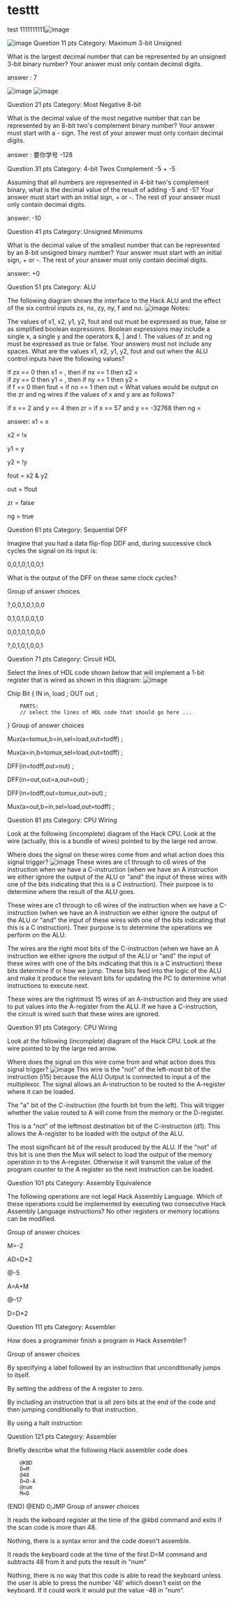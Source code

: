 # testtt
test
1111111111![image](https://github.com/user-attachments/assets/988a96d6-b77f-4da6-b9fc-8a7c95319d8c)

![image](https://github.com/user-attachments/assets/7c1a7016-d47c-4c27-940c-9370bf5b828e)
Question 11 pts
Category: Maximum 3-bit Unsigned

What is the largest decimal number that can be represented by an unsigned 3-bit binary number? Your answer must only contain decimal digits.

answer : 
7


![image](https://github.com/user-attachments/assets/375bc484-46d8-45aa-9ac7-cd622230f0c3)
![image](https://github.com/user-attachments/assets/941e2547-f6a7-4147-b392-92e5d1ba168a)

Question 21 pts
Category: Most Negative 8-bit

What is the decimal value of the most negative number that can be represented by an 8-bit two's complement binary number? Your answer must start with a - sign. The rest of your answer must only contain decimal digits.

answer :
要你学号
-128


Question 31 pts
Category: 4-bit Twos Complement -5 + -5

Assuming that all numbers are represented in 4-bit two's complement binary, what is the decimal value of the result of adding -5 and -5? Your answer must start with an initial sign, + or -. The rest of your answer must only contain decimal digits.

answer: -10

Question 41 pts
Category: Unsigned Minimums

What is the decimal value of the smallest number that can be represented by an 8-bit unsigned binary number? Your answer must start with an initial sign, + or -. The rest of your answer must only contain decimal digits.

answer: +0

Question 51 pts
Category: ALU

The following diagram shows the interface to the Hack ALU and the effect of the six control inputs zx, nx, zy, ny, f and no.
![image](https://github.com/user-attachments/assets/eef67170-e51d-4815-a3c8-03be82cca3a2)
Notes:

The values of x1, x2, y1, y2, fout and out must be expressed as true, false or as simplified boolean expressions.
Boolean expressions may include a single x, a single y and the operators &, | and !.
The values of zr and ng must be expressed as true or false.
Your answers must not include any spaces.
What are the values x1, x2, y1, y2, fout and out when the ALU control inputs have the following values?

if zx == 0 then x1 = 
 , then if nx == 1 then x2 =  
if zy == 0 then y1 = 
 , then if ny == 1 then y2 =  
if f == 0 then fout = 
if no == 1 then out = 
What values would be output on the zr and ng wires if the values of x and y are as follows?

if x == 2 and y == 4 then zr = 
if x == 57 and y == -32768 then ng = 

answer:
x1 = x

x2 = !x

y1 = y

y2 = !y

fout = x2 & y2

out = !fout

zr = false

ng = true






Question 61 pts
Category: Sequential DFF

Imagine that you had a data flip-flop DDF and, during successive clock cycles the signal on its input is:

0,0,1,0,1,0,0,1

What is the output of the DFF on these same clock cycles?

Group of answer choices

?,0,0,1,0,1,0,0

0,1,0,1,0,0,1,0

0,0,1,0,1,0,0,0

?,0,1,0,1,0,0,1

Question 71 pts
Category: Circuit HDL

Select the lines of HDL code shown below that will implement a 1-bit register that is wired as shown in this diagram:
![image](https://github.com/user-attachments/assets/56f7d840-d9bb-4c4f-a354-a33383a5b492)


Chip Bit
{
        IN in, load ;
        OUT out ;

        PARTS:
        // select the lines of HDL code that should go here ...
}
Group of answer choices

Mux(a=tomux,b=in,sel=load,out=todff) ;

Mux(a=in,b=tomux,sel=load,out=todff) ;

DFF(in=todff,out=out) ;

DFF(in=out,out=a,out=out) ;

DFF(in=todff,out=tomux,out=out) ;

Mux(a=out,b=in,sel=load,out=todff) ;

Question 81 pts
Category: CPU Wiring

Look at the following (incomplete) diagram of the Hack CPU. Look at the wire (actually, this is a bundle of wires) pointed to by the large red arrow.

Where does the signal on these wires come from and what action does this signal trigger?
![image](https://github.com/user-attachments/assets/65b48353-7a42-457a-bbb1-a0aed66ac37f)
These wires are c1 through to c6 wires of the instruction when we have a C-instruction (when we have an A instruction we either ignore the output of the ALU or "and" the input of these wires with one of the bits indicating that this is a C instruction). Their purpose is to determine where the result of the ALU goes. 

These wires are c1 through to c6 wires of the instruction when we have a C-instruction (when we have an A instruction we either ignore the output of the ALU or "and" the input of these wires with one of the bits indicating that this is a C instruction). Their purpose is to determine the operations we perform on the ALU.

The wires are the right most bits of the C-instruction (when we have an A instruction we either ignore the output of the ALU or "and" the input of these wires with one of the bits indicating that this is a C instruction) these bits determine if or how we jump. These bits feed into the logic of the ALU and make it produce the relevant bits for updating the PC to determine what instructions to execute next.

These wires are the rightmost 15 wires of an A-instruction and they are used to put values into the A-register from the ALU. If we have a C-instruction, the circuit is wired such that these wires are ignored.





Question 91 pts
Category: CPU Wiring

Look at the following (incomplete) diagram of the Hack CPU. Look at the wire pointed to by the large red arrow.

Where does the signal on this wire come from and what action does this signal trigger?
![image](https://github.com/user-attachments/assets/44933d78-84c1-478a-90d0-412dfada4060)
This wire is the "not" of the left-most bit of the instruction (i15) because the ALU Output is connected to input a of the multiplexor. The signal allows an A-instruction to be routed to the A-register where it can be loaded.

The "a" bit of the C-instruction (the fourth bit from the left). This will trigger whether the value routed to A will come from the memory or the D-register.

This is a "not" of the leftmost destination bit of the C-instruction (d1). This allows the A-register to be loaded with the output of the ALU.

The most significant bit of the result produced by the ALU. If the "not" of this bit is one then the Mux will select to load the output of the memory operation in to the A-register. Otherwise it will transmit the value of the program counter to the A register so the next instruction can be loaded.




Question 101 pts
Category: Assembly Equivalence

The following operations are not legal Hack Assembly Language. Which of these operations could be implemented by executing two consecutive Hack Assembly Language instructions? No other registers or memory locations can be modified.

Group of answer choices

M=-2

AD=D*2

@-5

A=A+M

@-17

D=D*2





Question 111 pts
Category: Assembler

How does a programmer finish a program in Hack Assembler?

Group of answer choices

By specifying a label followed by an instruction that unconditionally jumps to itself.

By setting the address of the A register to zero.

By including an instruction that is all zero bits at the end of the code and then jumping conditionally to that instruction.

By using a halt instruction




Question 121 pts
Category: Assembler

Briefly describe what the following Hack assembler code does

        @KBD
        D=M
        @48
        D=D-A
        @num
        M=D
(END)
        @END
        0;JMP
Group of answer choices

It reads the keboard register at the time of the @kbd command  and exits if the scan code is more than 48.

Nothing, there is a syntax error and the code doesn't assemble.

It reads the keyboard code at the time of the first D=M command and subtracts 48 from it and puts the result in "num"

Nothing, there is no way that this code is able to read the keyboard unless the user is able to press the number '48' which doesn't exist on the keyboard. If it could work it would put the value -48 in "num".
